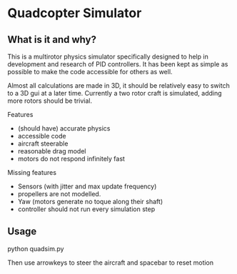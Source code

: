 Quadcopter Simulator
====================

What is it and why?
-----------
This is a multirotor physics simulator specifically designed to help
in development and research of PID controllers. It has been kept as
simple as possible to make the code accessible for others as well.

Almost all calculations are made in 3D, it should be relatively easy to
switch to a 3D gui at a later time. Currently a two
rotor craft is simulated, adding more rotors should be trivial.

Features
* (should have) accurate physics
* accessible code
* aircraft steerable
* reasonable drag model
* motors do not respond infinitely fast

Missing features
* Sensors (with jitter and max update frequency)
* propellers are not modelled.
* Yaw (motors generate no toque along their shaft)
* controller should not run every simulation step

Usage
-----
python quadsim.py

Then use arrowkeys to steer the aircraft and spacebar to reset motion
